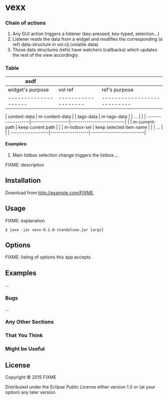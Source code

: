 # vexx

### Chain of actions

1. Any GUI action triggers a listener (key-pressed, key-typed, selection...)
2. Listener reads the data from a widget
   and modifies the corresponding (a ref) data-structure in vol.clj (volatile data)
3. Those data structures (refs) have watchers (callbacks) which updates the rest
   of the view accordingly.

### Table

| asdf               |                   |                           |
|--------------------|-------------------|---------------------------| 
| widget's purpose   |  vol ref          | ref's purpose             | 
|--------------------|-------------------|---------------------------| 


| content-data       | m-content-data    |
| tags-data          | m-tags-data       |
| ...                |                   |
| -------------------|-------------------|---------------------------|
|                    |  m-current-path   | keep current path         |
|                    |  m-listbox-sel    | keep selected item name   |
|                    |  ...              |                           |
| -------------------|-------------------|---------------------------|		      

#### Examples:
1. Main listbox selection change triggers the listbox....

   
   
FIXME: description

## Installation

Download from http://example.com/FIXME.

## Usage

FIXME: explanation

    $ java -jar vexx-0.1.0-standalone.jar [args]

## Options

FIXME: listing of options this app accepts.

## Examples

...

### Bugs

...

### Any Other Sections
### That You Think
### Might be Useful

## License

Copyright © 2015 FIXME

Distributed under the Eclipse Public License either version 1.0 or (at
your option) any later version.
